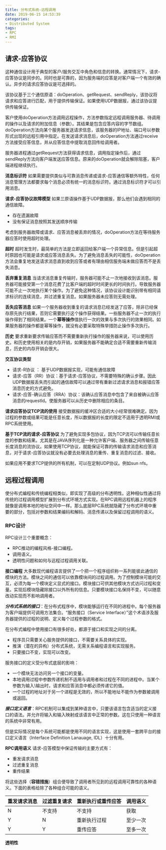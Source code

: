 ```yaml
---
title: 分布式系统-远程调用
date: 2019-06-15 14:53:39
categories:
- Distributed System
tags:
- RPC
- RMI
---
```


## 请求-应答协议

这种通信设计用于典型的客户/服务交互中角色和信息的转换。通常情况下，请求-应答协议是同步的。同时也是可靠的，因为服务端的应答是对客户端一个有效的确认。异步的请求应答协议是可选择的。

该协议基于三个通信原语：doOperation、getRequest、sendReply，该协议将请求和应答进行匹配，用于提供传输保证。如果使用UDP数据报，通过该协议提供传输保证。

客户使用doOperation方法调用远程操作，方法参数指定远程调用服务器、待调用的操作以及请求的附加信息（参数）。其结果是包含应答内容的字节数组。doOperation方法向某个服务器发送请求信息，该服务器的IP地址、端口号以参数形式出现的远程引用中指定。在发送请求消息后，doOperation方法通过receive方法接受应答信息，并从应答信息中提取消息回传给调用者。

服务器进程通过getRequest方法获得请求信息，调用指定操作后，通过sendReply方法向客户端发送应答信息。原来的doOperation就会解除阻塞，客户端进程继续执行。

**消息标识符**    如果需要提供类似与可靠消息传递或请求-应答通信等额外特性，任何消息管理方法都要求每个消息必须有统一的消息标识符。通过消息标识符才可以引用消息。

**请求-应答协议故障模型**   如果三原语操作基于UDP数据报，那么他们会遇到相同的通信故障。

- 存在遗漏故障
- 没有保证消息按照其发送顺序传输

考虑到服务器故障或请求、应答消息被丢弃的情况，doOperation方法在等待服务器应答时使用超时处理。

**超时**   超时发生时，最简单的方法是立即返回给客户端一个异常信息。但是引起超时原因也可能是请求或应答消息丢失。为了避免消息丢失的可能性，doOperation方法会重复地发送请求消息直到收到应答或者有理由相信服务端未做应答而不是丢失消息。

**丢弃重复消息**    当请求消息重复传输时，服务器可能不止一次地接收到该消息。服务器可能接受第一个消息花费了比客户端的超时时间更长的时间执行。导致服务器可能不止一次地执行某个操作。为了避免这种情况，该协议设计能识别带有相同请求标识的连续消息，并过滤重复消息。如果服务器未应答则无需处理。

**丢失应答消息**    如果一个服务器收到重复的请求消息已经发送了应答，除非已经保存原先执行结果，否则它需要执行这个操作获得结果。一些服务器不止一次的执行操作得到了相同结果。一个**幂等操作**值执行一次的效果与多次执行的效果相同。如果服务器的操作都是幂等操作，就没有必要采取特殊举措防止操作多次执行。

**历史**    要求重新要求传输应答而不需要重新执行操作的服务器来说，可以使用历史。和历史使用相关的是内存开销，如果服务器不能确定合适不需要重新传输消息，历史的内存开销会很大。

**交互协议类型** 

- 请求-R协议 ： 基于UDP数据报实现，可能有通信故障
- 请求-应答（RR）协议：基于请求-应答协议，不需要特殊的确认步骤。因此UDP数据报丢失而引起的通信故障可以通过带有重新过滤请求消息和报错应答消息历史的方式避免。
- 请求-应答-确认应答（RRA）协议：该确认应答消息中包含了来自被确认应答消息的requestId。使服务器可以从历史中删除相应的条目。

**请求应答协议TCP流的使用**    接受数据报的缓冲区合适的大小经常很难确定。因为过程的参数或结果可能是任意长度，所以数据报的长度的限定不适用于透明RMI或RPC系统使用。

**基于TCP流的请求-应答协议**    为了避免实现多包协议，因为TCP流可以传输任意长度的参数和结果。尤其是在JAVA序列化是一种允许客户端、服务器之间传输任意长度消息的流协议。如果使用TCP协议，就能保证可靠的传输请求消息和应答消息，对于请求-应答协议就没有必要去处理消息的重传、重复消息的过滤、接收。

如果应用不要求TCP提供的所有机制，可以在定制UDP协议。例如sun nfs。

## 远程过程调用

使分布式编程和传统编程相类似，即实现了高级的分布透明性。这种相似性通过将传统的过程调用模型扩展到分布式环境方式实现。在RPC调用远程机器上的程序就像是调用本地的地址空间中一样。那么底层RPC系统就隐藏了分布式环境中重要的部分，包括对参数和结果编码和解码、消息传递以及保留过程调用的语义。

### RPC设计

RPC设计三个重要概念：

- RPC推动的编程风格-接口编程。
- 调用语义。
- 透明性问题和如何与远程过程调用关联。

**接口编程**   大多数现代编程语言提供了一个把一个程序组织称一系列能彼此通信的模块的方法。模块之间的通信可以依靠模块间的过程调用。为了控制模块可能的交互，必须为每一个模块定义显式的接口。模块接口可供其他模块方式访问过程和变量。实现后模块隐藏除接口以外所有的信息。只要模块接口名保持不变，可以随意改动实现而不影响调用者。

***分布式系统的接口***：在分布式程序中，模块能够运行在不同的进程中。每个服务器为客户端提供可调用方法集合。“服务接口（Service Interface）”这个术语涉及服务器提供的过程的说明、定义每个过程参数的格式。

在分布式编程中使用接口有很多好处，都源于接口和实现之间的分离。

- 程序员只需要关心服务提供的接口，不需要关系具体的实现。
- 推演（潜在的异构）分布式系统，无需关系编程语言和实现服务。
- 只要接口不变，实现可以改变。

服务接口的定义受分布式底层的影响：

- 一个模块无法访问另一个接口的变量。
- 本地调用过程中参数传递机制不适用与调用者和过程在不同的进程中。当某个参数为输入\输出时，请求和应答消息中都必须传递它的值。
- 一个过程的地址对于另一个进程是无效的，所以不能地址不能作为参数被调用或返回。

***接口定义语言***：RPC机制可以集成到某种语言中，只要该语言包含适当的定义接口的语法。并允许将输入和输入映射成该语言中正常的参数。这在只使用一种语言的系统中非常有用。

但是实际情况是每个系统可能都是使用不同的语言实现，这是使用一套跨平台的接口定义语言（Interface Definition Lanauage, IDL）十分有用。

**RPC调用语义**    请求-应答模型中保证传输的主要方式有：

- 重发请求消息
- 过滤重复消息
- 重传结果

将这些选择（**容错措施**）组合便导致了调用者所见到的远程调用可靠性的各种语义。下面的表格给除了各种组合可能的语义。

| 重发请求消息 | 过滤重复请求 | 重新执行或重传应答 | 调用语义 |
| ------------ | ------------ | ------------------ | -------- |
| N            | 不支持       | 不支持             | 获取     |
| Y            | N            | 重新执行过程       | 至少一次 |
| Y            | Y            | 重传应答           | 至多一次 |

**透明性**   